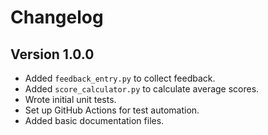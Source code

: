 # Changelog

## Version 1.0.0

- Added `feedback_entry.py` to collect feedback.
- Added `score_calculator.py` to calculate average scores.
- Wrote initial unit tests.
- Set up GitHub Actions for test automation.
- Added basic documentation files.
